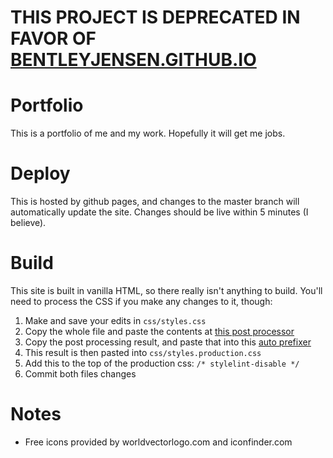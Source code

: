 # THIS PROJECT IS DEPRECATED IN FAVOR OF [BENTLEYJENSEN.GITHUB.IO](https://github.com/bentleyjensen/bentleyjensen.github.io)


# Portfolio

This is a portfolio of me and my work. Hopefully it will get me jobs.

# Deploy

This is hosted by github pages, and changes to the master branch will automatically update the site. Changes should be live within 5 minutes (I believe).

# Build

This site is built in vanilla HTML, so there really isn't anything to build. You'll need to process the CSS if you make any changes to it, though:

1. Make and save your edits in `css/styles.css`
1. Copy the whole file and paste the contents at [this post processor](https://madlittlemods.github.io/postcss-css-variables/playground/)
1. Copy the post processing result, and paste that into this [auto prefixer](http://autoprefixer.github.io/)
1. This result is then pasted into `css/styles.production.css`
1. Add this to the top of the production css: `/* stylelint-disable */`
1. Commit both files changes


# Notes
* Free icons provided by worldvectorlogo.com and iconfinder.com
